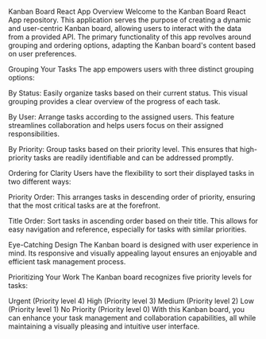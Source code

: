Kanban Board React App Overview
Welcome to the Kanban Board React App repository. This application serves the purpose of creating a dynamic and user-centric Kanban board, allowing users to interact with the data from a provided API. The primary functionality of this app revolves around grouping and ordering options, adapting the Kanban board's content based on user preferences.

Grouping Your Tasks
The app empowers users with three distinct grouping options:

By Status: Easily organize tasks based on their current status. This visual grouping provides a clear overview of the progress of each task.

By User: Arrange tasks according to the assigned users. This feature streamlines collaboration and helps users focus on their assigned responsibilities.

By Priority: Group tasks based on their priority level. This ensures that high-priority tasks are readily identifiable and can be addressed promptly.

Ordering for Clarity
Users have the flexibility to sort their displayed tasks in two different ways:

Priority Order: This arranges tasks in descending order of priority, ensuring that the most critical tasks are at the forefront.

Title Order: Sort tasks in ascending order based on their title. This allows for easy navigation and reference, especially for tasks with similar priorities.

Eye-Catching Design
The Kanban board is designed with user experience in mind. Its responsive and visually appealing layout ensures an enjoyable and efficient task management process.

Prioritizing Your Work
The Kanban board recognizes five priority levels for tasks:

Urgent (Priority level 4)
High (Priority level 3)
Medium (Priority level 2)
Low (Priority level 1)
No Priority (Priority level 0)
With this Kanban board, you can enhance your task management and collaboration capabilities, all while maintaining a visually pleasing and intuitive user interface.
